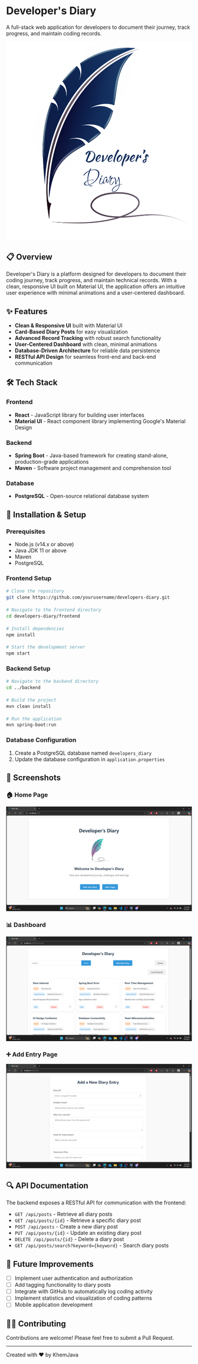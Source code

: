 # Developer's Diary

A full-stack web application for developers to document their journey, track progress, and maintain coding records.

![Developer's Diary Logo](./screenshots/logo.png)


## 📋 Overview

Developer's Diary is a platform designed for developers to document their coding journey, track progress, and maintain technical records. With a clean, responsive UI built on Material UI, the application offers an intuitive user experience with minimal animations and a user-centered dashboard.

## ✨ Features

- **Clean & Responsive UI** built with Material UI
- **Card-Based Diary Posts** for easy visualization
- **Advanced Record Tracking** with robust search functionality
- **User-Centered Dashboard** with clean, minimal animations
- **Database-Driven Architecture** for reliable data persistence
- **RESTful API Design** for seamless front-end and back-end communication

## 🛠️ Tech Stack

### Frontend
- **React** - JavaScript library for building user interfaces
- **Material UI** - React component library implementing Google's Material Design

### Backend
- **Spring Boot** - Java-based framework for creating stand-alone, production-grade applications
- **Maven** - Software project management and comprehension tool

### Database
- **PostgreSQL** - Open-source relational database system

## 🚀 Installation & Setup

### Prerequisites
- Node.js (v14.x or above)
- Java JDK 11 or above
- Maven
- PostgreSQL

### Frontend Setup
```bash
# Clone the repository
git clone https://github.com/yourusername/developers-diary.git

# Navigate to the frontend directory
cd developers-diary/frontend

# Install dependencies
npm install

# Start the development server
npm start
```

### Backend Setup
```bash
# Navigate to the backend directory
cd ../backend

# Build the project
mvn clean install

# Run the application
mvn spring-boot:run
```

### Database Configuration
1. Create a PostgreSQL database named `developers_diary`
2. Update the database configuration in `application.properties`

## 📸 Screenshots

### 🏠 Home Page
![Home Page](./screenshots/home-page.png)

### 📊 Dashboard
![Dashboard](./screenshots/dashboard.png)

### ➕ Add Entry Page
![Add Entry](./screenshots/add-entry.png)

## 🔍 API Documentation

The backend exposes a RESTful API for communication with the frontend:

- `GET /api/posts` - Retrieve all diary posts
- `GET /api/posts/{id}` - Retrieve a specific diary post
- `POST /api/posts` - Create a new diary post
- `PUT /api/posts/{id}` - Update an existing diary post
- `DELETE /api/posts/{id}` - Delete a diary post
- `GET /api/posts/search?keyword={keyword}` - Search diary posts

## 📝 Future Improvements

- [ ] Implement user authentication and authorization
- [ ] Add tagging functionality to diary posts
- [ ] Integrate with GitHub to automatically log coding activity
- [ ] Implement statistics and visualization of coding patterns
- [ ] Mobile application development

## 👨‍💻 Contributing

Contributions are welcome! Please feel free to submit a Pull Request.



---

Created with ❤️ by KhemJava